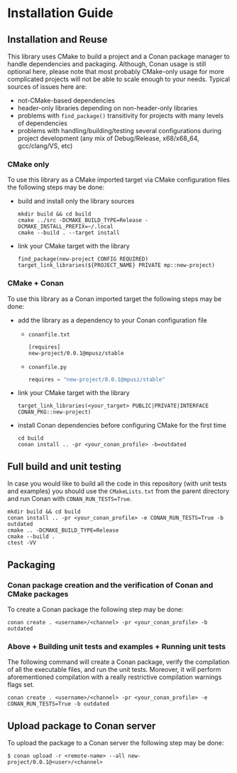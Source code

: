 # Installation Guide

## Installation and Reuse

This library uses CMake to build a project and a Conan package manager to handle
dependencies and packaging. Although, Conan usage is still optional here, please note
that most probably CMake-only usage for more complicated projects will not be able to
scale enough to your needs. Typical sources of issues here are:
- not-CMake-based dependencies
- header-only libraries depending on non-header-only libraries
- problems with `find_package()` transitivity for projects with many levels of dependencies
- problems with handling/building/testing several configurations during project development
  (any mix of Debug/Release, x68/x68_64, gcc/clang/VS, etc)


### CMake only

To use this library as a CMake imported target via CMake configuration files the following
steps may be done:
- build and install only the library sources

  ```shell
  mkdir build && cd build
  cmake ../src -DCMAKE_BUILD_TYPE=Release -DCMAKE_INSTALL_PREFIX=~/.local
  cmake --build . --target install
  ```

- link your CMake target with the library

  ```text
  find_package(new-project CONFIG REQUIRED)
  target_link_libraries(${PROJECT_NAME} PRIVATE mp::new-project)
  ```

### CMake + Conan

To use this library as a Conan imported target the following steps may be done:
- add the library as a dependency to your Conan configuration file
  - `conanfile.txt`
  
    ```text
    [requires]
    new-project/0.0.1@mpusz/stable
    ```

  - `conanfile.py`

    ```python
    requires = "new-project/0.0.1@mpusz/stable"
    ```

- link your CMake target with the library

  ```text
  target_link_libraries(<your_target> PUBLIC|PRIVATE|INTERFACE CONAN_PKG::new-project)
  ```

- install Conan dependencies before configuring CMake for the first time

  ```shell
  cd build
  conan install .. -pr <your_conan_profile> -b=outdated
  ```


## Full build and unit testing

In case you would like to build all the code in this repository (with unit tests and examples)
you should use the `CMakeLists.txt` from the parent directory and run Conan with
`CONAN_RUN_TESTS=True`.

```shell
mkdir build && cd build
conan install .. -pr <your_conan_profile> -e CONAN_RUN_TESTS=True -b outdated
cmake .. -DCMAKE_BUILD_TYPE=Release
cmake --build .
ctest -VV
```


## Packaging

### Conan package creation and the verification of Conan and CMake packages

To create a Conan package the following step may be done:

```shell
conan create . <username>/<channel> -pr <your_conan_profile> -b outdated
```

### Above + Building unit tests and examples + Running unit tests

The following command will create a Conan package, verify the compilation of all the executable
files, and run the unit tests. Moreover, it will perform aforementioned compilation with a really
restrictive compilation warnings flags set.

```shell
conan create . <username>/<channel> -pr <your_conan_profile> -e CONAN_RUN_TESTS=True -b outdated
```


## Upload package to Conan server

To upload the package to a Conan server the following step may be done:

```shell
$ conan upload -r <remote-name> --all new-project/0.0.1@<user>/<channel>
```
